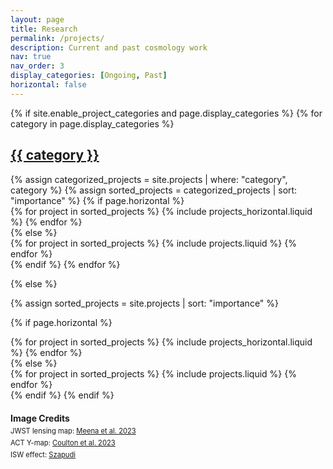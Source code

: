 ```yaml
---
layout: page
title: Research
permalink: /projects/
description: Current and past cosmology work
nav: true
nav_order: 3
display_categories: [Ongoing, Past]
horizontal: false
---
```


<!-- pages/projects.md -->
<div class="projects">
{% if site.enable_project_categories and page.display_categories %}
  <!-- Display categorized projects -->
  {% for category in page.display_categories %}
  <a id="{{ category }}" href=".#{{ category }}">
    <h2 class="category">{{ category }}</h2>
  </a>
  {% assign categorized_projects = site.projects | where: "category", category %}
  {% assign sorted_projects = categorized_projects | sort: "importance" %}
  <!-- Generate cards for each project -->
  {% if page.horizontal %}
  <div class="container">
    <div class="row row-cols-1 row-cols-md-2">
    {% for project in sorted_projects %}
      {% include projects_horizontal.liquid %}
    {% endfor %}
    </div>
  </div>
  {% else %}
  <div class="row row-cols-1 row-cols-md-3">
    {% for project in sorted_projects %}
      {% include projects.liquid %}
    {% endfor %}
  </div>
  {% endif %}
  {% endfor %}

{% else %}

<!-- Display projects without categories -->

{% assign sorted_projects = site.projects | sort: "importance" %}

  <!-- Generate cards for each project -->

{% if page.horizontal %}

  <div class="container">
    <div class="row row-cols-1 row-cols-md-2">
    {% for project in sorted_projects %}
      {% include projects_horizontal.liquid %}
    {% endfor %}
    </div>
  </div>
  {% else %}
  <div class="row row-cols-1 row-cols-md-3">
    {% for project in sorted_projects %}
      {% include projects.liquid %}
    {% endfor %}
  </div>
  {% endif %}
{% endif %}
</div>

<!-- Image Credits Section -->
<div class="image-credits" style="margin-top: 20px;">
  <h4 style="font-size: 1em; margin-bottom: 5px;">Image Credits</h4> <!-- Increased font size -->
  <p style="font-size: 0.8em; margin-top: 0; margin-bottom: 5px;">JWST lensing map: <a href="https://ui.adsabs.harvard.edu/abs/2023ApJ...944L...6M/abstract">Meena et al. 2023</a></p>
  <p style="font-size: 0.8em; margin-top: 0; margin-bottom: 5px;">ACT Y-map: <a href="https://inspirehep.net/literature/2674592">Coulton et al. 2023</a></p>
  <p style="font-size: 0.8em; margin-top: 0; margin-bottom: 5px;">ISW effect: <a href="https://briankoberlein.com/blog/stoking-the-fire">Szapudi</a></p>
</div>



